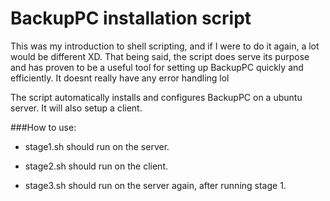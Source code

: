 # BackupPC installation script

This was my introduction to shell scripting, and if I were to do it again, a lot would be different XD. 
That being said, the script does serve its purpose and has proven to be a useful tool for setting up BackupPC quickly and efficiently.
It doesnt really have any error handling lol

The script automatically installs and configures BackupPC on a ubuntu server.
It will also setup a client.

###How to use:

- stage1.sh should run on the server.

- stage2.sh should run on the client.

- stage3.sh should run on the server again, after running stage 1.


